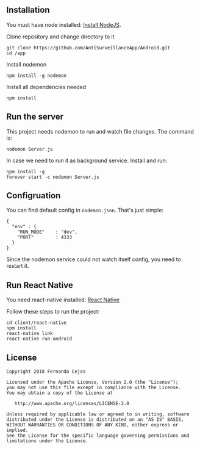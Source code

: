 ## Installation

You must have node installed: [Install NodeJS](https://nodejs.org/en/download/).

Clone repository and change directory to it

``` 
git clone https://github.com/AntiSurveillanceApp/Android.git
cd /app
```

Install nodemon
```
npm install -g nodemon
```

Install all dependencies needed
```
npm install
```

## Run the server
This project needs nodemon to run and watch file changes. The command is:
```
nodemon Server.js
```

In case we need to run it as background service. Install and run:

```
npm install -g 
forever start -c nodemon Server.js
```

## Configruation
You can find default config in `nodemon.json`. That's just simple:
```
{
  "env" : {
    "RUN_MODE"    : "dev",
    "PORT"        : 4333
  }
}
```
Since the nodemon service could not watch itself config, you need to restart it.

## Run React Native
You need react-native installed: [React Native](https://facebook.github.io/react-native/docs/getting-started.html)

Follow these steps to run the project:

```
cd client/react-native
npm install
react-native link
react-native run-android
```

## License

    Copyright 2018 Fernando Cejas

    Licensed under the Apache License, Version 2.0 (the "License");
    you may not use this file except in compliance with the License.
    You may obtain a copy of the License at

       http://www.apache.org/licenses/LICENSE-2.0

    Unless required by applicable law or agreed to in writing, software
    distributed under the License is distributed on an "AS IS" BASIS,
    WITHOUT WARRANTIES OR CONDITIONS OF ANY KIND, either express or implied.
    See the License for the specific language governing permissions and
    limitations under the License.
